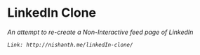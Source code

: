 # LinkedIn Clone
<em> An attempt to re-create a Non-Interactive feed page of LinkedIn <em>

``` Link: http://nishanth.me/linkedIn-clone/ ```
